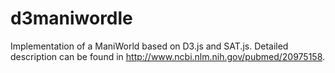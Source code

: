 # d3maniwordle
Implementation of a ManiWorld based on D3.js and SAT.js. Detailed description can be found in http://www.ncbi.nlm.nih.gov/pubmed/20975158. 
